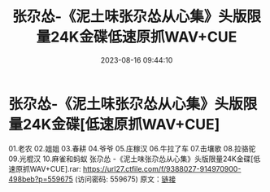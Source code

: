 ﻿---
title: 张尕怂-《泥土味张尕怂从心集》头版限量24K金碟低速原抓WAV+CUE
date: 2023-08-16 09:44:10
categories: WAV车载音乐、镜像
tags: 华语中文
---
# 张尕怂-《泥土味张尕怂从心集》头版限量24K金碟[低速原抓WAV+CUE]

01.老农
02.姐姐
03.春耕
04.爷爷
05.庄稼汉
06.牛拉了车
07.击壤歌
08.拉骆驼
09.光棍汉
10.麻雀和蚂蚁
张尕怂 -《泥土味张尕怂从心集》头版限量24K金碟[低速原抓WAV+CUE].rar: https://url27.ctfile.com/f/9388027-914970900-498beb?p=559675
(访问密码: 559675)
原文：[链接](https://blog.sina.com.cn/s/blog_1647c7e760103134v.html)